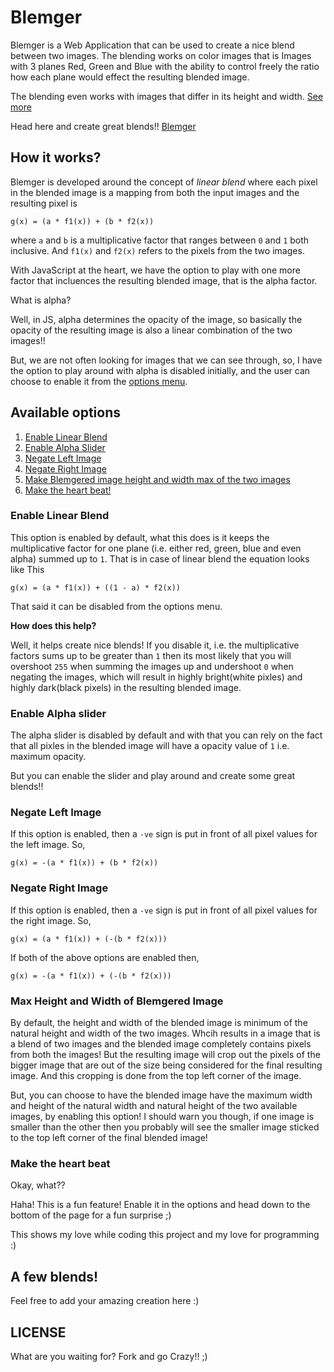 # Blemger

Blemger is a Web Application that can be used to create a nice blend between two images. The blending works on color images that is Images
with 3 planes Red, Green and Blue with the ability to control freely
the ratio how each plane would effect the resulting blended image.

The blending even works with images that differ in its height and width. [See more](#max-height-and-width-of-blemgered-image)

Head here and create great blends!! [Blemger](https://iarunava.github.io/Blemger/)

## How it works?

Blemger is developed around the concept of _linear blend_ where each pixel in the blended image is a mapping from both the input images and the resulting pixel is

    g(x) = (a * f1(x)) + (b * f2(x))

where `a` and `b` is a multiplicative factor that ranges between `0` and `1` both inclusive.
And `f1(x)` and `f2(x)` refers to the pixels from the two images.

With JavaScript at the heart, we have the option to play with one more factor that incluences the resulting blended image, that is the alpha factor.

What is alpha?

Well, in JS, alpha determines the opacity of the image, so basically the opacity of the resulting image is also a linear combination of the two images!!

But, we are not often looking for images that we can see through, so, I have the option to play around with alpha is disabled initially, and the user can choose to enable it from the [options menu](#available-options).

## Available options

1. [Enable Linear Blend](#enable-linear-blend)
2. [Enable Alpha Slider](#enable-alpha-slider)
3. [Negate Left Image](#negate-left-image)
4. [Negate Right Image](#negate-right-image)
5. [Make Blemgered image height and width max of the two images](#max-height-and-width-of-blemgered-image)
6. [Make the heart beat!](#Make-the-Heart-Beat)

### Enable Linear Blend

This option is enabled by default, what this does is it keeps the multiplicative factor for one plane (i.e. either red, green, blue and even alpha) summed up to `1`.
That is in case of linear blend the equation looks like This

    g(x) = (a * f1(x)) + ((1 - a) * f2(x))

That said it can be disabled from the options menu.

**How does this help?**

Well, it helps create nice blends!
If you disable it, i.e. the multiplicative factors sums up to be greater than `1` then its most likely that you will overshoot `255` when summing the images up and undershoot `0` when negating the images, which will result in highly bright(white pixles) and highly dark(black pixels) in the resulting blended image.

### Enable Alpha slider

The alpha slider is disabled by default and with that you can rely on the fact that all pixles in the blended image will have a opacity value of `1` i.e. maximum opacity.

But you can enable the slider and play around and create some great blends!!

### Negate Left Image

If this option is enabled, then a `-ve` sign is put in front of all pixel values for the left  image.
So,

    g(x) = -(a * f1(x)) + (b * f2(x))


### Negate Right Image

If this option is enabled, then a `-ve` sign is put in front of all pixel values for the right image.
So,

    g(x) = (a * f1(x)) + (-(b * f2(x)))

If both of the above options are enabled then,

    g(x) = -(a * f1(x)) + (-(b * f2(x)))

### Max Height and Width of Blemgered Image

By default, the height and width of the blended image is minimum of the natural height and width of the two images. Whcih results in a image that is a blend of two images and the blended image completely contains pixels from both the images! But the resulting image will crop out the pixels of the bigger image that are out of the size being considered for the final resulting image. And this cropping is done from the top left corner of the image.

But, you can choose to have the blended image have the maximum width and height of the natural width and natural height of the two available images, by enabling this option! I should warn you though, if one image is smaller than the other then you probably will see the smaller image sticked to the top left corner of the final blended image!

### Make the heart beat

Okay, what??

Haha! This is a fun feature! Enable it in the options and head down to the bottom of the page for a fun surprise ;)

This shows my love while coding this project and my love for programming :)

## A few blends!

Feel free to add your amazing creation here :)

## LICENSE

What are you waiting for? Fork and go Crazy!! ;)
